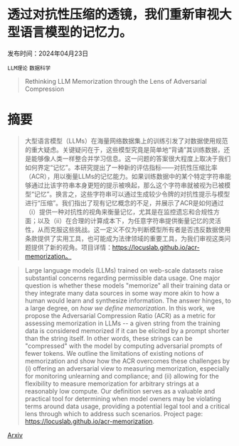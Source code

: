 # 透过对抗性压缩的透镜，我们重新审视大型语言模型的记忆力。

发布时间：2024年04月23日

`LLM理论` `数据科学`

> Rethinking LLM Memorization through the Lens of Adversarial Compression

# 摘要

> 大型语言模型（LLMs）在海量网络数据集上的训练引发了对数据使用规范的重大疑虑。关键疑问在于，这些模型究竟是简单地“背诵”其训练数据，还是能够像人类一样整合并学习信息。这一问题的答案很大程度上取决于我们如何界定“记忆”。本研究提出了一种新的评估指标——对抗性压缩比率（ACR），用以衡量LLMs的记忆能力。如果训练数据中的某个特定字符串能够通过比该字符串本身更短的提示被唤起，那么这个字符串就被视为已被模型“记忆”。换言之，这些字符串可以通过生成较少令牌的对抗性提示与模型进行“压缩”。我们指出了现有记忆概念的不足，并展示了ACR是如何通过（i）提供一种对抗性的视角来衡量记忆，尤其是在监控遗忘和合规性方面；以及（ii）在合理的计算成本下，为任意字符串提供衡量记忆的灵活性，从而克服这些挑战。这一定义不仅为判断模型所有者是否违反数据使用条款提供了实用工具，也可能成为法律领域的重要工具，为我们审视这类问题提供了新的视角。项目详情：https://locuslab.github.io/acr-memorization。

> Large language models (LLMs) trained on web-scale datasets raise substantial concerns regarding permissible data usage. One major question is whether these models "memorize" all their training data or they integrate many data sources in some way more akin to how a human would learn and synthesize information. The answer hinges, to a large degree, on $\textit{how we define memorization}$. In this work, we propose the Adversarial Compression Ratio (ACR) as a metric for assessing memorization in LLMs -- a given string from the training data is considered memorized if it can be elicited by a prompt shorter than the string itself. In other words, these strings can be "compressed" with the model by computing adversarial prompts of fewer tokens. We outline the limitations of existing notions of memorization and show how the ACR overcomes these challenges by (i) offering an adversarial view to measuring memorization, especially for monitoring unlearning and compliance; and (ii) allowing for the flexibility to measure memorization for arbitrary strings at a reasonably low compute. Our definition serves as a valuable and practical tool for determining when model owners may be violating terms around data usage, providing a potential legal tool and a critical lens through which to address such scenarios. Project page: https://locuslab.github.io/acr-memorization.

[Arxiv](https://arxiv.org/abs/2404.15146)